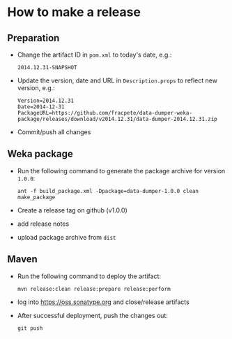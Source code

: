 # How to make a release

## Preparation

* Change the artifact ID in `pom.xml` to today's date, e.g.:

  ```
  2014.12.31-SNAPSHOT
  ```

* Update the version, date and URL in `Description.props` to reflect new
  version, e.g.:

  ```
  Version=2014.12.31
  Date=2014-12-31
  PackageURL=https://github.com/fracpete/data-dumper-weka-package/releases/download/v2014.12.31/data-dumper-2014.12.31.zip
  ```

* Commit/push all changes


## Weka package

* Run the following command to generate the package archive for version `1.0.0`:

  ```
  ant -f build_package.xml -Dpackage=data-dumper-1.0.0 clean make_package
  ```

* Create a release tag on github (v1.0.0)
* add release notes
* upload package archive from `dist`


## Maven

* Run the following command to deploy the artifact:

  ```
  mvn release:clean release:prepare release:perform
  ```

* log into https://oss.sonatype.org and close/release artifacts

* After successful deployment, push the changes out:

  ```
  git push
  ````

